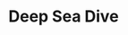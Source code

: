 # Deep Sea Dive
<!DOCTYPEhtml>
  <html>
    <header>  
      <title>"Eight Legged Wonder"<title>
<p>The octopus is a  soft-bodied, eight-limbed mollusc of the order Octopoda. Around 300 species are recognised, and the order is grouped within the class Cephalopoda with squids, cuttlefish, and nautiloids. Like other cephalopods, the octopus is bilaterally symmetric with two eyes and a beak, with its mouth at the center point of the eight limbs ("tentacle" is used as an umbrella term for cephalopod limbs; however, within a teuthological context; "arm" is used to refer to such limbs while "tentacle" is reserved for feeding appendages not found on octopuses). The soft body can rapidly alter its shape, enabling octopuses to squeeze through small gaps. They trail their eight appendages behind them as they swim. The siphon is used both for respiration and for locomotion, by expelling a jet of water. Octopuses have a complex nervous system and excellent sight, and are among the most intelligent and behaviourally diverse of all invertebrates.
